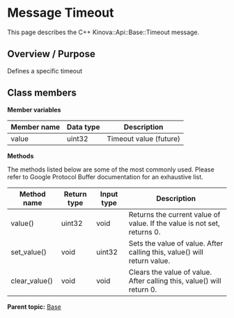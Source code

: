 # Message Timeout

This page describes the C++ Kinova::Api::Base::Timeout message.

## Overview / Purpose

Defines a specific timeout

## Class members

 **Member variables** 

|Member name|Data type|Description|
|-----------|---------|-----------|
|value|uint32|Timeout value \(future\)|

 **Methods** 

The methods listed below are some of the most commonly used. Please refer to Google Protocol Buffer documentation for an exhaustive list.

|Method name|Return type|Input type|Description|
|-----------|-----------|----------|-----------|
|value\(\)|uint32|void|Returns the current value of value. If the value is not set, returns 0.|
|set\_value\(\)|void|uint32|Sets the value of value. After calling this, value\(\) will return value.|
|clear\_value\(\)|void|void|Clears the value of value. After calling this, value\(\) will return 0.|

**Parent topic:** [Base](../references/summary_Base.md)

